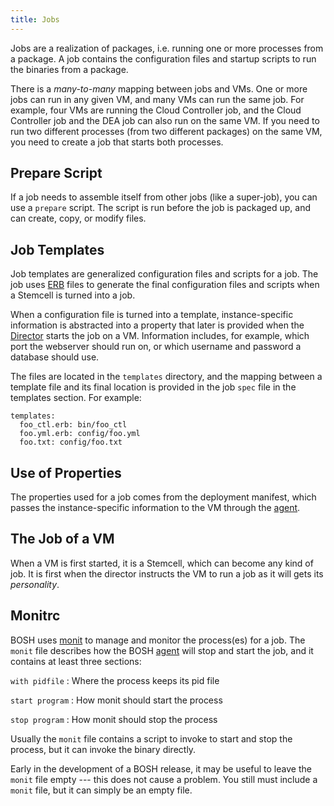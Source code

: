 ```yaml
---
title: Jobs
---
```


Jobs are a realization of packages, i.e. running one or more processes from a package. A job contains the configuration files and startup scripts to run the binaries from a package.

There is a *many-to-many* mapping between jobs and VMs. One or more jobs can run in any given VM, and many VMs can run the same job. For example, four VMs are running the Cloud Controller job, and the Cloud Controller job and the DEA job can also run on the same VM. If you need to run two different processes (from two different packages) on the same VM, you need to create a job that starts both processes.

## <a id="prepare-script"></a> Prepare Script ##

If a job needs to assemble itself from other jobs (like a super-job), you can use a `prepare` script. The script is run before the job is packaged up, and can create, copy, or modify files.

## <a id="job-templates"></a> Job Templates ##

Job templates are generalized configuration files and scripts for a job. The job uses [ERB](http://ruby-doc.org/stdlib-1.9.3/libdoc/erb/rdoc/ERB.html) files to generate the final configuration files and scripts when a Stemcell is turned into a job.

When a configuration file is turned into a template, instance-specific information is abstracted into a property that later is provided when the [Director](/bosh/terminology.html#director) starts the job on a VM. Information includes, for example, which port the webserver should run on, or which username and password a database should use.

The files are located in the `templates` directory, and the mapping between a template file and its final location is provided in the job `spec` file in the templates section. For example:

    templates:
      foo_ctl.erb: bin/foo_ctl
      foo.yml.erb: config/foo.yml
      foo.txt: config/foo.txt

## <a id="use-of-properties"></a> Use of Properties ##

The properties used for a job comes from the deployment manifest, which passes the instance-specific information to the VM through the [agent](/bosh/terminology.html#agent).

## <a id="the-job-of-a-vm"></a> The Job of a VM ##

When a VM is first started, it is a Stemcell, which can become any kind of job. It is first when the director instructs the VM to run a job as it will gets its *personality*.

## <a id="monit-rc"></a> Monitrc ##

BOSH uses [monit](http://mmonit.com/monit/) to manage and monitor the process(es) for a job. The `monit` file describes how the BOSH [agent](/bosh/terminology.html#agent) will stop and start the job, and it contains at least three sections:

`with pidfile`
: Where the process keeps its pid file

`start program`
: How monit should start the process

`stop program`
: How monit should stop the process

Usually the `monit` file contains a script to invoke to start and stop the process, but it can invoke the binary directly.

Early in the development of a BOSH release, it may be useful to leave the `monit` file empty --- this does not cause a problem. You still must include a `monit` file, but it can simply be an empty file.
